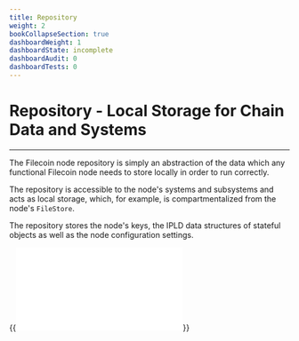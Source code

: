 ```yaml
---
title: Repository
weight: 2
bookCollapseSection: true
dashboardWeight: 1
dashboardState: incomplete
dashboardAudit: 0
dashboardTests: 0
---
```


# Repository - Local Storage for Chain Data and Systems
---

The Filecoin node repository is simply an abstraction of the data which any functional Filecoin node needs to store locally in order to run correctly.

The repository is accessible to the node's systems and subsystems and acts as local storage, which, for example, is compartmentalized from the node's `FileStore`.

The repository stores the node's keys, the IPLD data structures of stateful objects as well as the node configuration settings.

{{<embed src="repository_subsystem.id" lang="go" >}}
